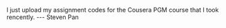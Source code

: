
I just upload my assignment codes for the Cousera PGM course that I took rencently.
                                                                        --- Steven Pan
